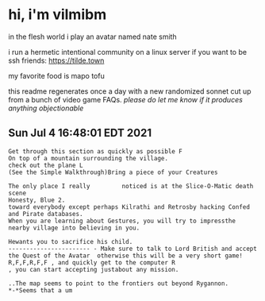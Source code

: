 # hi, i'm vilmibm

in the flesh world i play an avatar named nate smith

i run a hermetic intentional community on a linux server if you want to be ssh friends: https://tilde.town

my favorite food is mapo tofu

this readme regenerates once a day with a new randomized sonnet cut up from a bunch of video game FAQs.
_please do let me know if it produces anything objectionable_

## Sun Jul  4 16:48:01 EDT 2021

    Get through this section as quickly as possible F
    On top of a mountain surrounding the village.
    check out the plane L
    (See the Simple Walkthrough)Bring a piece of your Creatures
    
    The only place I really 		noticed is at the Slice-O-Matic death scene
    Honesty, Blue 2.
    toward everybody except perhaps Kilrathi and Retrosby hacking Confed and Pirate databases.
    When you are learning about Gestures, you will try to impressthe nearby village into believing in you.
    
    Hewants you to sacrifice his child.
    ----------------------- - Make sure to talk to Lord British and accept the Quest of the Avatar  otherwise this will be a very short game!
    R,F,F,R,F,F , and quickly get to the computer R
    , you can start accepting justabout any mission.
    
    ..The map seems to point to the frontiers out beyond Rygannon.
    *-*Seems that a um
